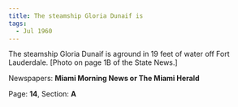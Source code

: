 ```yaml
---  
title: The steamship Gloria Dunaif is  
tags:  
  - Jul 1960  
---  
```

  
The steamship Gloria Dunaif is aground in 19 feet of water off Fort Lauderdale. [Photo on page 1B of the State News.]  
  
Newspapers: **Miami Morning News or The Miami Herald**  
  
Page: **14**, Section: **A** 

